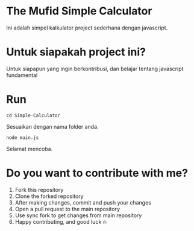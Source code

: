 # The Mufid Simple Calculator
Ini adalah simpel kalkulator project sederhana dengan javascript.

# Untuk siapakah project ini?
Untuk siapapun yang ingin berkontribusi, dan belajar tentang javascript  fundamental

# Run
```
cd Simple-Calculator
```
Sesuaikan dengan nama folder anda.


```
node main.js
```
Selamat mencoba.

# Do you want to contribute with me?
1. Fork this repository
2. Clone the forked repository
3. After making changes, commit and push your changes
4. Open a pull request to the main repository
5. Use sync fork to get changes from main repository
6. Happy contributing, and good luck 🔥

